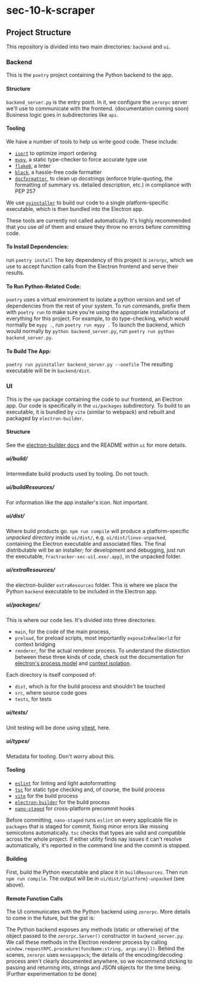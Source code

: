 # sec-10-k-scraper

## Project Structure
This repository is divided into two main directories: `backend` and `ui`.
### Backend
This is the `poetry` project containing the Python backend to the app.


#### Structure
`backend_server.py` is the entry point. In it, we configure the `zerorpc` server we'll use to communicate with the frontend. (documentation coming soon)
Business logic goes in subdirectories like `api`.
#### Tooling
We have a number of tools to help us write good code. These include:
- [`isort`](https://pycqa.github.io/isort/) to optimize import ordering
- [`mypy`](http://mypy-lang.org/), a static type-checker to force accurate type use
- [`flake8`](https://flake8.pycqa.org/en/latest/), a linter
- [`black`](https://github.com/psf/black), a hassle-free code formatter
- [`docformatter`](https://pypi.org/project/docformatter/), to clean up docstrings (enforce triple-quoting, the formatting of summary vs. detailed description, etc.) in compliance with PEP 257

We use [`pyinstaller`](https://pyinstaller.readthedocs.io/en/stable/) to build our code to a single platform-specific executable, which is then bundled into the Electron app.

These tools are currently not called automatically. It's highly recommended that you use *all* of them and ensure they throw no errors before committing code.
#### To Install Dependencies:
run `poetry install`
The key dependency of this project is `zerorpc`, which we use to accept function calls from the Electron frontend and serve their results.

#### To Run Python-Related Code:
`poetry` uses a virtual environment to isolate a python version and set of dependencies from the rest of your system. To run commands, prefix them with `poetry run` to make sure you're using the appropriate installations of everything for this project. 
For example, to do type-checking, which would normally be `mypy .`, run
`poetry run mypy .`
To launch the backend, which would normally by `python backend_server.py`, run
`poetry run python backend_server.py`.

#### To Build The App:
`poetry run pyinstaller backend_server.py --onefile`
The resulting executable will be in `backend/dist`.


### UI
This is the `npm` package containing the code to our frontend, an Electron app.
Our code is specifically in the `ui/packages` subdirectory. To build to an executable, it is bundled by `vite` (similar to webpack) and rebuilt and packaged by `electron-builder`.
#### Structure
See the [electron-builder docs](https://www.electron.build/) and the README within `ui` for more details.
##### ui/build/
Intermediate build products used by tooling. Do not touch.
##### ui/buildResources/
For information like the app installer's icon. Not important.
##### ui/dist/
Where build products go. `npm run compile` will produce a platform-specific *unpacked directory* inside `ui/dist/`, e.g. `ui/dist/linux-unpacked`, containing the Electron executable and associated files. The final distributable will be an installer; for development and debugging, just run the executable, `fractracker-sec-ui{.exe/.app}`, in the unpacked folder.

##### ui/extraResources/
the electron-builder `extraResources` folder. This is where we place the Python `backend` executable to be included in the Electron app.

##### ui/packages/
This is where our code lies. It's divided into three directories:

- `main`, for the code of the main process,
- `preload`, for preload scripts, most importantly `exposeInRealWorld` for context bridging
- `renderer`, for the actual renderer process.
To understand the distinction between these three kinds of code, check out the documentation for [electron's process model](https://www.electronjs.org/docs/latest/tutorial/process-model) and [context isolation](https://www.electronjs.org/docs/latest/tutorial/context-isolation).

Each directory is itself composed of:
- `dist`, which is for the build process and shouldn't be touched
- `src`, where source code goes
- `tests`, for tests
##### ui/tests/
Unit testing will be done using [vitest](https://vitest.dev/), here.

##### ui/types/
Metadata for tooling. Don't worry about this.

#### Tooling
- [`eslint`](https://eslint.org/) for linting and light autoformatting
- [`tsc`](https://www.typescriptlang.org/docs/handbook/compiler-options.html) for static type checking and, of course, the build process
- [`vite`](https://vitejs.dev/) for the build process
- [`electron-builder`](https://www.electron.build/) for the build process
- [`nano-staged`](https://github.com/usmanyunusov/nano-staged#readme) for cross-platform precommit hooks

Before committing, `nano-staged` runs `eslint` on every applicable file in `packages` that is staged for commit, fixing minor errors like missing semicolons automatically. `tsc` checks that types are valid and compatible across the whole project. If either utility finds nay issues it can't resolve automatically, it's reported in the command line and the commit is stopped.
#### Building
First, build the Python executable and place it in `buildResources`.
Then run `npm run compile`. The output will be in `ui/dist/{platform}-unpacked` (see above).

#### Remote Function Calls
The UI communicates with the Python backend using `zerorpc`. More details to come in the future, but the gist is:

The Python backend exposes any methods (static or otherwise) of the object passed to the `zerorpc.Server()` constructor in `backend_server.py`. We call these methods in the Electron renderer process by calling
`window.requestRPC.procedure(funcName:string, args:any[])`. Behind the scenes, `zerorpc` uses `messagepack`; the details of the encoding/decoding process aren't clearly documented anywhere, so we recommend sticking to passing and returning ints, strings and JSON objects for the time being. (Further experimentation to be done)
